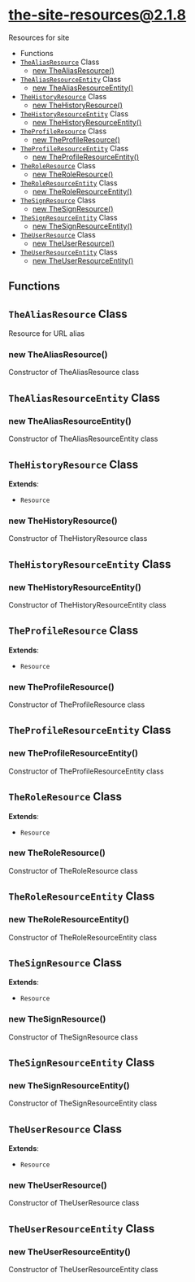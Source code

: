 # the-site-resources@2.1.8

Resources for site

+ Functions
+ [`TheAliasResource`](#the-site-resources-classes) Class
  + [new TheAliasResource()](#the-site-resources-classes-the-alias-resource-constructor)
+ [`TheAliasResourceEntity`](#the-site-resources-classes) Class
  + [new TheAliasResourceEntity()](#the-site-resources-classes-the-alias-resource-entity-constructor)
+ [`TheHistoryResource`](#the-site-resources-classes) Class
  + [new TheHistoryResource()](#the-site-resources-classes-the-history-resource-constructor)
+ [`TheHistoryResourceEntity`](#the-site-resources-classes) Class
  + [new TheHistoryResourceEntity()](#the-site-resources-classes-the-history-resource-entity-constructor)
+ [`TheProfileResource`](#the-site-resources-classes) Class
  + [new TheProfileResource()](#the-site-resources-classes-the-profile-resource-constructor)
+ [`TheProfileResourceEntity`](#the-site-resources-classes) Class
  + [new TheProfileResourceEntity()](#the-site-resources-classes-the-profile-resource-entity-constructor)
+ [`TheRoleResource`](#the-site-resources-classes) Class
  + [new TheRoleResource()](#the-site-resources-classes-the-role-resource-constructor)
+ [`TheRoleResourceEntity`](#the-site-resources-classes) Class
  + [new TheRoleResourceEntity()](#the-site-resources-classes-the-role-resource-entity-constructor)
+ [`TheSignResource`](#the-site-resources-classes) Class
  + [new TheSignResource()](#the-site-resources-classes-the-sign-resource-constructor)
+ [`TheSignResourceEntity`](#the-site-resources-classes) Class
  + [new TheSignResourceEntity()](#the-site-resources-classes-the-sign-resource-entity-constructor)
+ [`TheUserResource`](#the-site-resources-classes) Class
  + [new TheUserResource()](#the-site-resources-classes-the-user-resource-constructor)
+ [`TheUserResourceEntity`](#the-site-resources-classes) Class
  + [new TheUserResourceEntity()](#the-site-resources-classes-the-user-resource-entity-constructor)

## Functions



<a class='md-heading-link' name="the-site-resources-classes"></a>

## `TheAliasResource` Class

Resource for URL alias




<a class='md-heading-link' name="the-site-resources-classes-the-alias-resource-constructor" ></a>

### new TheAliasResource()

Constructor of TheAliasResource class



<a class='md-heading-link' name="the-site-resources-classes"></a>

## `TheAliasResourceEntity` Class






<a class='md-heading-link' name="the-site-resources-classes-the-alias-resource-entity-constructor" ></a>

### new TheAliasResourceEntity()

Constructor of TheAliasResourceEntity class



<a class='md-heading-link' name="the-site-resources-classes"></a>

## `TheHistoryResource` Class



**Extends**: 

+ `Resource`



<a class='md-heading-link' name="the-site-resources-classes-the-history-resource-constructor" ></a>

### new TheHistoryResource()

Constructor of TheHistoryResource class



<a class='md-heading-link' name="the-site-resources-classes"></a>

## `TheHistoryResourceEntity` Class






<a class='md-heading-link' name="the-site-resources-classes-the-history-resource-entity-constructor" ></a>

### new TheHistoryResourceEntity()

Constructor of TheHistoryResourceEntity class



<a class='md-heading-link' name="the-site-resources-classes"></a>

## `TheProfileResource` Class



**Extends**: 

+ `Resource`



<a class='md-heading-link' name="the-site-resources-classes-the-profile-resource-constructor" ></a>

### new TheProfileResource()

Constructor of TheProfileResource class



<a class='md-heading-link' name="the-site-resources-classes"></a>

## `TheProfileResourceEntity` Class






<a class='md-heading-link' name="the-site-resources-classes-the-profile-resource-entity-constructor" ></a>

### new TheProfileResourceEntity()

Constructor of TheProfileResourceEntity class



<a class='md-heading-link' name="the-site-resources-classes"></a>

## `TheRoleResource` Class



**Extends**: 

+ `Resource`



<a class='md-heading-link' name="the-site-resources-classes-the-role-resource-constructor" ></a>

### new TheRoleResource()

Constructor of TheRoleResource class



<a class='md-heading-link' name="the-site-resources-classes"></a>

## `TheRoleResourceEntity` Class






<a class='md-heading-link' name="the-site-resources-classes-the-role-resource-entity-constructor" ></a>

### new TheRoleResourceEntity()

Constructor of TheRoleResourceEntity class



<a class='md-heading-link' name="the-site-resources-classes"></a>

## `TheSignResource` Class



**Extends**: 

+ `Resource`



<a class='md-heading-link' name="the-site-resources-classes-the-sign-resource-constructor" ></a>

### new TheSignResource()

Constructor of TheSignResource class



<a class='md-heading-link' name="the-site-resources-classes"></a>

## `TheSignResourceEntity` Class






<a class='md-heading-link' name="the-site-resources-classes-the-sign-resource-entity-constructor" ></a>

### new TheSignResourceEntity()

Constructor of TheSignResourceEntity class



<a class='md-heading-link' name="the-site-resources-classes"></a>

## `TheUserResource` Class



**Extends**: 

+ `Resource`



<a class='md-heading-link' name="the-site-resources-classes-the-user-resource-constructor" ></a>

### new TheUserResource()

Constructor of TheUserResource class



<a class='md-heading-link' name="the-site-resources-classes"></a>

## `TheUserResourceEntity` Class






<a class='md-heading-link' name="the-site-resources-classes-the-user-resource-entity-constructor" ></a>

### new TheUserResourceEntity()

Constructor of TheUserResourceEntity class





